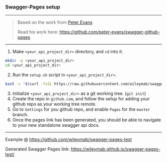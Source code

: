 
### Swagger-Pages setup
---
> 
> Based on the work from [Peter Evans](https://github.com/peter-evans)
>
> Read his work here: https://github.com/peter-evans/swagger-github-pages 
>
---

1. Make `<your_api_project_dir>` directory, and `cd` into it.

```bash
mkdir -p <your_api_project_dir>
cd <your_api_project_dir>
```

2. Run the `setup.sh` script in `<your_api_project_dir>`.

```bash
bash -c "$(curl -fsSL https://raw.githubusercontent.com/wileymab/swagger-pages/master/setup.sh)"
```

3. Initialize `<your_api_project_dir>` as a git working tree. (`git init`)
4. Create the repo in `github.com`, and follow the setup for adding your github repo as your working tree remote.
5. Go to `Settings` for you github repo, and enable `Pages` for the `master` branch.
6. Once the pages link has been generated, you should be able to navigate to your new standalone swagger api docs.


---

Example @ https://github.com/wileymab/swagger-pages-test

Generated Swagger Pages link: https://wileymab.github.io/swagger-pages-test/
